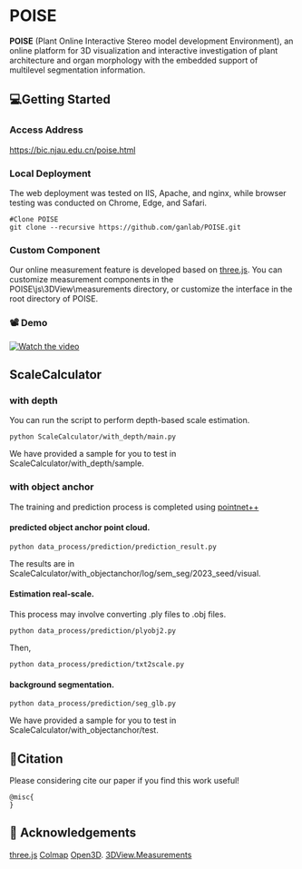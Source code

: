 # POISE

**POISE** (Plant Online Interactive Stereo model development Environment), an online platform for 3D visualization and interactive investigation of plant architecture and organ morphology with the embedded support of multilevel segmentation information.


## :computer:Getting Started
### Access Address
https://bic.njau.edu.cn/poise.html
### Local Deployment
The web deployment was tested on IIS, Apache, and nginx, while browser testing was conducted on Chrome, Edge, and Safari.
```shell
#Clone POISE
git clone --recursive https://github.com/ganlab/POISE.git
```

### Custom Component
Our online measurement feature is developed based on [three.js](https://github.com/mrdoob/three.js). You can customize measurement components in the POISE\js\3DView\measurements directory, or customize the interface in the root directory of POISE.



### :film_projector: Demo

[![Watch the video](https://img.youtube.com/vi/mZH4Jgh5X0I/hqdefault.jpg)](https://youtu.be/mZH4Jgh5X0I)

## ScaleCalculator
### with depth
You can run the script to perform depth-based scale estimation. 
```shell
python ScaleCalculator/with_depth/main.py 
```
We have provided a sample for you to test in ScaleCalculator/with_depth/sample.

### with object anchor
The training and prediction process is completed using [pointnet++](https://github.com/yanx27/Pointnet_Pointnet2_pytorch)

#### predicted object anchor point cloud.
```shell
python data_process/prediction/prediction_result.py
```
The results are in ScaleCalculator/with_objectanchor/log/sem_seg/2023_seed/visual. 

#### Estimation real-scale.

This process may involve converting .ply files to .obj files.
```shell
python data_process/prediction/plyobj2.py
```
Then,
```shell
python data_process/prediction/txt2scale.py
```

#### background segmentation.
```shell
python data_process/prediction/seg_glb.py
```

We have provided a sample for you to test in ScaleCalculator/with_objectanchor/test.

## :book:Citation
Please considering cite our paper if you find this work useful!
```
@misc{
}
```

## :clap: Acknowledgements
[three.js](https://github.com/mrdoob/three.js)
[Colmap](https://github.com/colmap/colmap)
[Open3D](https://github.com/isl-org/Open3D).
[3DView.Measurements](https://github.com/AwesomeTeamOne/3DView.Measurements)
